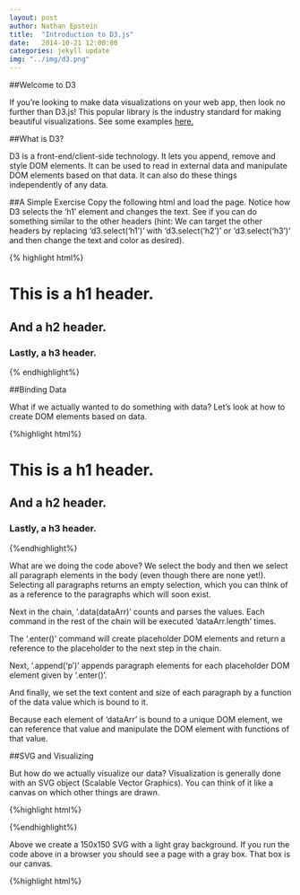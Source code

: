 ```yaml
---
layout: post
author: Nathan Epstein
title:  "Introduction to D3.js"
date:   2014-10-21 12:00:00
categories: jekyll update
img: "../img/d3.png"
---
```

##Welcome to D3

If you’re looking to make data visualizations on your web app, then look no further than D3.js! This popular library is the industry standard for making beautiful visualizations. See some examples <a href="https://github.com/mbostock/d3/wiki/Gallery">here.</a>

##What is D3?

D3 is a front-end/client-side technology. It lets you append, remove and style DOM elements. It can be used to read in external data and manipulate DOM elements based on that data. It can also do these things independently of any data.

##A Simple Exercise
Copy the following html and load the page. Notice how D3 selects the ‘h1’ element and changes the text. See if you can do something similar to the other headers (hint: We can target the other headers by replacing ‘d3.select(‘h1’)’ with ‘d3.select(‘h2’)’ or ‘d3.select(‘h3’)’ and then change the text and color as desired).

{% highlight html%}
<html>
  <head>
    <script src="http://d3js.org/d3.v3.min.js" charset="utf-8"></script>
  </head>
  <body>
    <h1>This is a h1 header.</h1>
    <h2>And a h2 header.</h2>
    <h3>Lastly, a h3 header.</h3>
    <script type="text/javascript">
      var h1 = d3.select('h1');
      h1.text("This is h1 text replaced by d3");
      h1.style('color','red');
    </script>
  </body>
</html>

{% endhighlight%}

##Binding Data

What if we actually wanted to do something with data? Let’s look at how to create DOM elements based on data.


{%highlight html%}
<html>
  <head>
    <script src="http://d3js.org/d3.v3.min.js" charset="utf-8"></script>
  </head>
  <body>
    <h1>This is a h1 header.</h1>
    <h2>And a h2 header.</h2>
    <h3>Lastly, a h3 header.</h3>
    <script type="text/javascript">
      var dataArr = [1,2,3];
      d3.select('body').selectAll('p')
        .data(dataArr)
        .enter()
        .append('p')
        .text(function(d){
          return "I'm 'p' element number"+d;
        })
        .style('font-size',function(d){
          return d*10;
        })
    </script>
  </body>
</html>
{%endhighlight%}

What are we doing the code above? We select the body and then we select all paragraph elements in the body (even though there are none yet!). Selecting all paragraphs returns an empty selection, which you can think of as a reference to the paragraphs which will soon exist.

Next in the chain, ‘.data(dataArr)’ counts and parses the values. Each command in the rest of the chain will be executed ‘dataArr.length’ times.

The ‘.enter()’ command will create placeholder DOM elements and return a reference to the placeholder to the next step in the chain.

Next, ‘.append(‘p’)’ appends paragraph elements for each placeholder DOM element given by ‘.enter()’.

And finally, we set the text content and size of each paragraph by a function of the data value which is bound to it.

Because each element of ‘dataArr’ is bound to a unique DOM element, we can reference that value and manipulate the DOM element with functions of that value.

##SVG and Visualizing

But how do we actually visualize our data? Visualization is generally done with an SVG object (Scalable Vector Graphics). You can think of it like a canvas on which other things are drawn.


{%highlight html%}
<html>
  <head>
    <script src="http://d3js.org/d3.v3.min.js" charset="utf-8"></script>
  </head>
  <body>
    <script type="text/javascript">
    var canvas = d3.select('body')
                .append('svg')
                .style('background','LightGray')
                .attr('height',150)
                .attr('width',150);
    </script>
  </body>
</html>
{%endhighlight%}


Above we create a 150x150 SVG with a light gray background. If you run the code above in a browser you should see a page with a gray box. That box is our canvas.

{%highlight html%}
<html>
  <head>
    <script src="http://d3js.org/d3.v3.min.js" charset="utf-8"></script>
  </head>
  <body>
    <script type="text/javascript">
    var data2 = [20,45,30,90];

    var canvas = d3.select('body')
                .append('svg')
                .style('background','LightGray')
                .attr('height',150)
                .attr('width',150);

    canvas.selectAll('rect')
          .data(data2)
          .enter()
          .append('rect');

    </script>
  </body>
</html>
{%endhighlight%}

Above, we bind the data to previously non-existent rectangle elements (exactly the same way we did for paragraph elements before). Finally, we can set the attributes of the rectangles to size them based on the data.

{%highlight html%}
<html>
  <head>
    <script src="http://d3js.org/d3.v3.min.js" charset="utf-8"></script>
  </head>
  <body>
    <script type="text/javascript">
    var data2 = [20,45,30,90];

    var canvas = d3.select('body')
                .append('svg')
                .style('background','LightGray')
                .attr('height',150)
                .attr('width',150);

    canvas.selectAll('rect')
          .data(data2)
          .enter()
          .append('rect')
          .attr('y',0)
          .attr('x',function(datum,index){
            return index*20;
          })
          .attr('width',15)
          .attr('height',function(datum){
            return datum;
          })
          .style('fill','red');

    </script>
  </body>
</html>
{%endhighlight%}

We set the x attribute based on the index (so that each rectangle is 20 pixels to the right of the last one), we set y to 0 (so that each rectangle is connected to the top of the canvas), we set the width to 15 pixels, and — most importantly — we set the height according to the value of the datum which is bound to that rectangle!

And, sure enough, if you run the above code in the browser you will see 4 rectangles whose height correspond to the values in ‘data2’.

##To Conclude
You now know the basics of manipulating DOM elements, data binding, and rendering data on the DOM. These skills are foundational to D3 and will serve you well in developing data visualizations of your own. There’s still plenty to learn beyond this introduction but this should be a useful start!